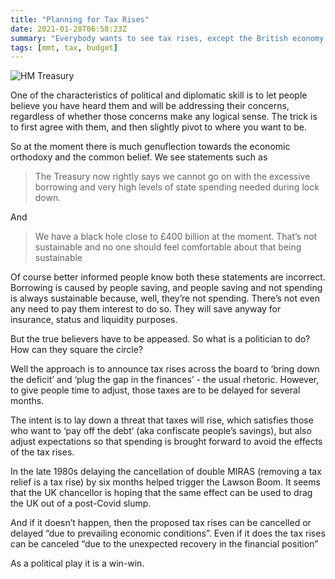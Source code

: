 ```yaml
---
title: "Planning for Tax Rises"
date: 2021-01-28T06:58:23Z
summary: "Everybody wants to see tax rises, except the British economy. How can we do both?"
tags: [mmt, tax, budget]
---
```


![HM Treasury](images/treasury.jpg)

One of the characteristics of political and diplomatic skill is to let people believe you have heard them and will be addressing their concerns, regardless of whether those concerns make any logical sense. The trick is to first agree with them, and then slightly pivot to where you want to be. 

So at the moment there is much genuflection towards the economic orthodoxy and the common belief. We see statements such as

> The Treasury now rightly says we cannot go on with the excessive borrowing and very high levels of state spending needed during lock down.

And 

> We have a black hole close to £400 billion at the moment. That’s not sustainable and no one should feel comfortable about that being sustainable

Of course better informed people know both these statements are incorrect. Borrowing is caused by people saving, and people saving and not spending is always sustainable because, well, they’re not spending. There’s not even any need to pay them interest to do so. They will save anyway for insurance, status and liquidity purposes. 

But the true believers have to be appeased. So what is a politician to do? How can they square the circle? 

Well the approach is to announce tax rises across the board to ‘bring down the deficit’ and ‘plug the gap in the finances’ - the usual rhetoric. However, to give people time to adjust, those taxes are to be delayed for several months. 

The intent is to lay down a threat that taxes will rise, which satisfies those who want to ‘pay off the debt’ (aka confiscate people’s savings), but also adjust expectations so that spending is brought forward to avoid the effects of the tax rises.

In the late 1980s delaying the cancellation of double MIRAS (removing a tax relief is a tax rise) by six months helped trigger the Lawson Boom. It seems that the UK chancellor is hoping that the same effect can be used to drag the UK out of a post-Covid slump.

And if it doesn’t happen, then the proposed tax rises can be cancelled or delayed “due to prevailing economic conditions”. Even if it does the tax rises can be canceled “due to the unexpected recovery in the financial position” 

As a political play it is a win-win. 

